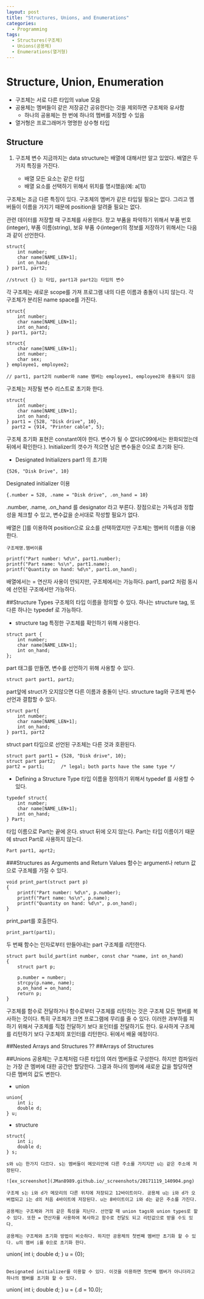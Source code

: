 ```yaml
---
layout: post
title: "Structures, Unions, and Enumerations"
categories:
  - Programming
tags:
  - Structures(구조체)
  - Unions(공용체)
  - Enumerations(열거형)
---
```


# Structure, Union, Enumeration
- 구조체는 서로 다른 타입의 value 모음
- 공용체는 멤버들이 같은 저장공간 공유한다는 것을 제외하면 구조체와 유사함
	- 하나의 공용체는 한 번에 하나의 멤버를 저장할 수 있음
- 열거형은 프로그래머가 명명한 상수형 타입


## Structure
1. 구조체 변수
지금까지는 data structure는 배열에 대해서만 알고 있었다. 배열은 두 가지 특징을 가진다.

	- 배열 모든 요소는 같은 타입
	- 배열 요소를 선택하기 위해서 위치를 명시했음(예: a[1])

구조체는 조금 다른 특징이 있다. 구조체의 멤버가 같은 타입일 필요는 없다. 그리고 멤버들이 이름을 가지기 때문에 position을 알려줄 필요는 없다.

관련 데이터를 저장할 때 구조체를 사용한다. 창고 부품을 파악하기 위해서 부품 번호(integer), 부품 이름(string), 보유 부품 수(integer)의 정보를 저장하기 위해서는 다음과 같이 선언한다.

```
struct{
	int number;
    char name[NAME_LEN+1];
    int on_hand;
} part1, part2;

//struct {} 는 타입, part1과 part2는 타입의 변수
```

각 구조체는 새로운 scope를 가져 프로그램 내의 다른 이름과 충돌이 나지 않는다. 각 구조체가 분리된 name space를 가진다.

```
struct{
	int number;
    char name[NAME_LEN+1];
    int on_hand;
} part1, part2;

struct{
	char name[NAME_LEN+1];
    int number;
    char sex;
} employee1, employee2;

// part1, part2의 number와 name 멤버는 employee1, employee2와 충돌되지 않음
```

구조체는 저장될 변수 리스트로 초기화 한다.

```
struct{
	int number;
	char name[NAME_LEN+1];
    int on hand;
} part1 = {528, "Disk drive", 10},
  part2 = {914, "Printer cable", 5};
```
구조체 초기화 표현은 constant여야 한다. 변수가 될 수 없다(C99에서는 완화되었는데 뒤에서 확인한다.). Initializer의 갯수가 적으면 남은 변수들은 0으로 초기화 된다.

- Designated Initializers
part1 의 초기화
```
{526, "Disk Drive", 10}
```
Designated initializer 이용
```
{.number = 528, .name = "Disk drive", .on_hand = 10}
```
.number, .name, .on_hand 를 designator 라고 부른다.
장점으로는 가독성과 정합성을 체크할 수 있고, 변수값을 순서대로 작성할 필요가 없다.

배열은 []를 이용하여 position으로 요소를 선택하였지만 구조체는 멤버의 이름을 이용한다.
```
구조체명.멤버이름
```
```
printf("Part number: %d\n", part1.number);
printf("Part name: %s\n", part1.name);
printf("Quantity on hand: %d\n", part1.on_hand);
```

배열에서는 = 연산자 사용이 안되지만, 구조체에서는 가능하다.
part1, part2 처럼 동시에 선언된 구조에서만 가능하다.



##Structure Types
구조체의 타입 이름을 정의할 수 있다. 하나는 structure tag, 또 다른 하나는 typedef 로 가능하다.

- structure tag
특정한 구조체를 확인하기 위해 사용한다.
```
struct part {
	int number;
    char name[NAME_LEN+1];
    int on_hand;
};
```
part 태그를 만들면, 변수를 선언하기 위해 사용할 수 있다.
```
struct part part1, part2;
```
part앞에 struct가 오지않으면 다른 이름과 충돌이 난다.
structure tag와 구조체 변수 선언과 결합할 수 있다.
```
struct part{
	int number;
    char name[NAME_LEN+1];
    int on_hand;
} part1, part2
```
struct part 타입으로 선언된 구조체는 다른 것과 호환된다.
```
struct part part1 = {528, "Disk drive", 10};
struct part part2;
part2 = part1;		/* legal; both parts have the same type */
```

- Defining a Structure Type
타입 이름을 정의하기 위해서 typedef 를 사용할 수 있다.
```
typedef struct{
	int number;
    char name[NAME_LEN+1];
    int on_hand;
} Part;
```
타입 이름으로 Part는 끝에 온다. struct 뒤에 오지 않는다. Part는 타입 이름이기 때문에 struct Part로 사용하지 않는다.
```
Part part1, aprt2;
```
###Structures as Arguments and Return Values
함수는 argument나 return 값으로 구조체를 가질 수 있다.
```
void print_part(struct part p)
{
	printf("Part number: %d\n", p.number);
    printf("Part name: %s\n", p.name);
    printf("Quantity on hand: %d\n", p.on_hand);
}
```
print_part를 호출한다.
```
print_part(part1);
```
두 번째 함수는 인자로부터 만들어내는 part 구조체를 리턴한다.
```
struct part build_part(int number, const char *name, int on_hand)
{
	struct part p;
    
    p.number = number;
    strcpy(p.name, name);
    p,on_hand = on_hand;
    return p;
}
```
구조체를 함수로 전달하거나 함수로부터 구조체를 리턴하는 것은 구조체 모든 멤버를 복사하는 것이다. 특히 구조체가 크면 프로그램에 무리를 줄 수 있다. 이러한 과부하를 피하기 위해서 구조체를 직접 전달하기 보다 포인터를 전달하기도 한다. 유사하게 구조체를 리턴하기 보다 구조체의 포인터를 리턴한다. 뒤에서 배울 예정이다.

##Nested Arrays and Structures
??
##Arrays of Structures

##Unions
공용체는 구조체처럼 다른 타입의 여러 멤버들로 구성한다. 하지만 컴파일러는 가장 큰 멤버에 대한 공간만 할당한다. 그결과 하나의 멤버에 새로운 값을 할당하면 다른 멤버의 값도 변한다.

- union
```
union{
	int i;
    double d;
} u;
```
- structure
```
struct{
	int i;
    double d;
} s;

s와 u는 한가지 다르다. s는 멤버들이 메모리안에 다른 주소를 가지지만 u는 같은 주소에 저장된다.

![ex_screenshot](JMan8989.github.io/_screenshots/20171119_140904.png)

구조체 s는 i와 d가 메모리의 다른 위치에 저장되고 12바이트이다. 공용체 u는 i와 d가 오버랩되고 i는 d의 처음 4바이트에 저장된다. u는 8바이트이고 i와 d는 같은 주소를 가진다.

공용체는 구조체와 거의 같은 특성을 지닌다. 선언할 때 union tags와 union types로 할 수 있다. 또한 = 연산자를 사용하여 복사하고 함수로 전달도 되고 리턴값으로 받을 수도 있다.

공용체는 구조체와 초기화 방법이 비슷하다. 하지만 공용체의 첫번째 멤버만 초기화 할 수 있다. u의 멤버 i를 0으로 초기화 한다.
```
union{
	int i;
    double d;
} u = {0};
```

Designated initializer를 이용할 수 있다. 이것을 이용하면 첫번째 멤버가 아니더라고 하나의 멤버를 초기화 할 수 있다.
```
union{
	int i;
    double d;
} u = {.d = 10.0};
```
